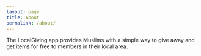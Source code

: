 ```yaml
---
layout: page
title: About
permalink: /about/
---
```


The LocalGiving app provides Muslims with a simple way to give away and get items for free to members in their local area.


